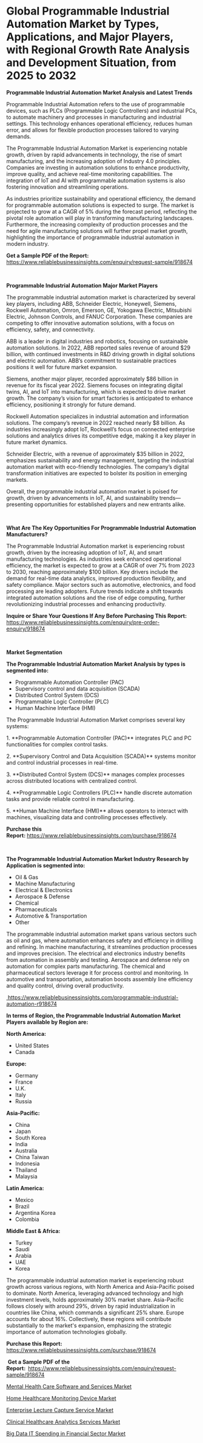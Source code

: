 <p><h1>Global Programmable Industrial Automation Market by Types, Applications, and Major Players, with Regional Growth Rate Analysis and Development Situation, from 2025 to 2032</h1></p><p><strong>Programmable Industrial Automation Market Analysis and Latest Trends</strong></p>
<p><p>Programmable Industrial Automation refers to the use of programmable devices, such as PLCs (Programmable Logic Controllers) and industrial PCs, to automate machinery and processes in manufacturing and industrial settings. This technology enhances operational efficiency, reduces human error, and allows for flexible production processes tailored to varying demands.</p><p>The Programmable Industrial Automation Market is experiencing notable growth, driven by rapid advancements in technology, the rise of smart manufacturing, and the increasing adoption of Industry 4.0 principles. Companies are investing in automation solutions to enhance productivity, improve quality, and achieve real-time monitoring capabilities. The integration of IoT and AI with programmable automation systems is also fostering innovation and streamlining operations.</p><p>As industries prioritize sustainability and operational efficiency, the demand for programmable automation solutions is expected to surge. The market is projected to grow at a CAGR of 5% during the forecast period, reflecting the pivotal role automation will play in transforming manufacturing landscapes. Furthermore, the increasing complexity of production processes and the need for agile manufacturing solutions will further propel market growth, highlighting the importance of programmable industrial automation in modern industry.</p></p>
<p><strong>Get a Sample PDF of the Report:&nbsp;</strong> <a href="https://www.reliablebusinessinsights.com/enquiry/request-sample/918674?utm_campaign=950&utm_medium=2&utm_source=Github&utm_content=ia&utm_term=07032025&utm_id=programmable-industrial-automation">https://www.reliablebusinessinsights.com/enquiry/request-sample/918674</a></p>
<p>&nbsp;</p>
<p><strong>Programmable Industrial Automation Major Market Players</strong></p>
<p><p>The programmable industrial automation market is characterized by several key players, including ABB, Schneider Electric, Honeywell, Siemens, Rockwell Automation, Omron, Emerson, GE, Yokogawa Electric, Mitsubishi Electric, Johnson Controls, and FANUC Corporation. These companies are competing to offer innovative automation solutions, with a focus on efficiency, safety, and connectivity.</p><p>ABB is a leader in digital industries and robotics, focusing on sustainable automation solutions. In 2022, ABB reported sales revenue of around $29 billion, with continued investments in R&D driving growth in digital solutions and electric automation. ABB’s commitment to sustainable practices positions it well for future market expansion.</p><p>Siemens, another major player, recorded approximately $86 billion in revenue for its fiscal year 2022. Siemens focuses on integrating digital twins, AI, and IoT into manufacturing, which is expected to drive market growth. The company’s vision for smart factories is anticipated to enhance efficiency, positioning it strongly for future demand.</p><p>Rockwell Automation specializes in industrial automation and information solutions. The company’s revenue in 2022 reached nearly $8 billion. As industries increasingly adopt IoT, Rockwell’s focus on connected enterprise solutions and analytics drives its competitive edge, making it a key player in future market dynamics.</p><p>Schneider Electric, with a revenue of approximately $35 billion in 2022, emphasizes sustainability and energy management, targeting the industrial automation market with eco-friendly technologies. The company’s digital transformation initiatives are expected to bolster its position in emerging markets.</p><p>Overall, the programmable industrial automation market is poised for growth, driven by advancements in IoT, AI, and sustainability trends—presenting opportunities for established players and new entrants alike.</p></p>
<p>&nbsp;</p>
<p><strong>What Are The Key Opportunities For Programmable Industrial Automation Manufacturers?</strong></p>
<p><p>The Programmable Industrial Automation market is experiencing robust growth, driven by the increasing adoption of IoT, AI, and smart manufacturing technologies. As industries seek enhanced operational efficiency, the market is expected to grow at a CAGR of over 7% from 2023 to 2030, reaching approximately $100 billion. Key drivers include the demand for real-time data analytics, improved production flexibility, and safety compliance. Major sectors such as automotive, electronics, and food processing are leading adopters. Future trends indicate a shift towards integrated automation solutions and the rise of edge computing, further revolutionizing industrial processes and enhancing productivity.</p></p>
<p><strong>Inquire or Share Your Questions If Any Before Purchasing This Report:</strong> <a href="https://www.reliablebusinessinsights.com/enquiry/pre-order-enquiry/918674?utm_campaign=950&utm_medium=2&utm_source=Github&utm_content=ia&utm_term=07032025&utm_id=programmable-industrial-automation">https://www.reliablebusinessinsights.com/enquiry/pre-order-enquiry/918674</a></p>
<p>&nbsp;</p>
<p><strong>Market Segmentation</strong></p>
<p><strong>The Programmable Industrial Automation Market Analysis by types is segmented into:</strong></p>
<p><ul><li>Programmable Automation Controller (PAC)</li><li>Supervisory control and data acquisition (SCADA)</li><li>Distributed Control System (DCS)</li><li>Programmable Logic Controller (PLC)</li><li>Human Machine Interface (HMI)</li></ul></p>
<p><p>The Programmable Industrial Automation Market comprises several key systems: </p><p>1. **Programmable Automation Controller (PAC)** integrates PLC and PC functionalities for complex control tasks.</p><p>2. **Supervisory Control and Data Acquisition (SCADA)** systems monitor and control industrial processes in real-time.</p><p>3. **Distributed Control System (DCS)** manages complex processes across distributed locations with centralized control.</p><p>4. **Programmable Logic Controllers (PLC)** handle discrete automation tasks and provide reliable control in manufacturing.</p><p>5. **Human Machine Interface (HMI)** allows operators to interact with machines, visualizing data and controlling processes effectively.</p></p>
<p><strong>Purchase this Report:&nbsp;</strong><a href="https://www.reliablebusinessinsights.com/purchase/918674?utm_campaign=950&utm_medium=2&utm_source=Github&utm_content=ia&utm_term=07032025&utm_id=programmable-industrial-automation">https://www.reliablebusinessinsights.com/purchase/918674</a></p>
<p>&nbsp;</p>
<p><strong>The Programmable Industrial Automation Market Industry Research by Application is segmented into:</strong></p>
<p><ul><li>Oil & Gas</li><li>Machine Manufacturing</li><li>Electrical & Electronics</li><li>Aerospace & Defense</li><li>Chemical</li><li>Pharmaceuticals</li><li>Automotive & Transportation</li><li>Other</li></ul></p>
<p><p>The programmable industrial automation market spans various sectors such as oil and gas, where automation enhances safety and efficiency in drilling and refining. In machine manufacturing, it streamlines production processes and improves precision. The electrical and electronics industry benefits from automation in assembly and testing. Aerospace and defense rely on automation for complex parts manufacturing. The chemical and pharmaceutical sectors leverage it for process control and monitoring. In automotive and transportation, automation boosts assembly line efficiency and quality control, driving overall productivity.</p></p>
<p><a href="https://www.reliablebusinessinsights.com/programmable-industrial-automation-r918674?utm_campaign=950&utm_medium=2&utm_source=Github&utm_content=ia&utm_term=07032025&utm_id=programmable-industrial-automation">&nbsp;https://www.reliablebusinessinsights.com/programmable-industrial-automation-r918674</a></p>
<p><strong>In terms of Region, the Programmable Industrial Automation Market Players available by Region are:</strong></p>
<p>
    <p> <strong> North America: </strong>
        <ul>
            <li>United States</li>
            <li>Canada</li>
        </ul>
        </p> 
    <p> <strong> Europe: </strong>
        <ul>
            <li>Germany</li>
            <li>France</li>
            <li>U.K.</li>
            <li>Italy</li>
            <li>Russia</li>
        </ul>
        </p> 
    <p> <strong> Asia-Pacific: </strong>
        <ul>
            <li>China</li>
            <li>Japan</li>
            <li>South Korea</li>
            <li>India</li>
            <li>Australia</li>
            <li>China Taiwan</li>
            <li>Indonesia</li>
            <li>Thailand</li>
            <li>Malaysia</li>
        </ul>
        </p> 
    <p> <strong> Latin America: </strong>
        <ul>
            <li>Mexico</li>
            <li>Brazil</li>
            <li>Argentina Korea</li>
            <li>Colombia</li>
        </ul>
        </p> 
    <p> <strong> Middle East & Africa: </strong>
        <ul>
            <li>Turkey</li>
            <li>Saudi</li>
            <li>Arabia</li>
            <li>UAE</li>
            <li>Korea</li>
        </ul>
    </p>
    </p>
<p><p>The programmable industrial automation market is experiencing robust growth across various regions, with North America and Asia-Pacific poised to dominate. North America, leveraging advanced technology and high investment levels, holds approximately 30% market share. Asia-Pacific follows closely with around 29%, driven by rapid industrialization in countries like China, which commands a significant 25% share. Europe accounts for about 16%. Collectively, these regions will contribute substantially to the market's expansion, emphasizing the strategic importance of automation technologies globally.</p></p>
<p><strong>Purchase this Report: </strong><a href="https://www.reliablebusinessinsights.com/purchase/918674?utm_campaign=950&utm_medium=2&utm_source=Github&utm_content=ia&utm_term=07032025&utm_id=programmable-industrial-automation">https://www.reliablebusinessinsights.com/purchase/918674</a></p>
<p>&nbsp;<strong>Get a Sample PDF of the Report:&nbsp;&nbsp;</strong><a href="https://www.reliablebusinessinsights.com/enquiry/request-sample/918674?utm_campaign=950&utm_medium=2&utm_source=Github&utm_content=ia&utm_term=07032025&utm_id=programmable-industrial-automation">https://www.reliablebusinessinsights.com/enquiry/request-sample/918674</a></p>
<p><strong></strong></p>
<p><p><a href="https://github.com/bramsklizas/Market-Research-Report-List-1/blob/main/mental-health-care-software-and-services-market.md?utm_campaign=950&utm_medium=2&utm_source=Github&utm_content=ia&utm_term=07032025&utm_id=programmable-industrial-automation">Mental Health Care Software and Services Market</a></p><p><a href="https://github.com/motanafraxer/Market-Research-Report-List-1/blob/main/home-healthcare-monitoring-device-market.md?utm_campaign=950&utm_medium=2&utm_source=Github&utm_content=ia&utm_term=07032025&utm_id=programmable-industrial-automation">Home Healthcare Monitoring Device Market</a></p><p><a href="https://github.com/fabinbuddygc/Market-Research-Report-List-1/blob/main/enterprise-lecture-capture-service-market.md?utm_campaign=950&utm_medium=2&utm_source=Github&utm_content=ia&utm_term=07032025&utm_id=programmable-industrial-automation">Enterprise Lecture Capture Service Market</a></p><p><a href="https://github.com/stohllaackdw/Market-Research-Report-List-1/blob/main/clinical-healthcare-analytics-services-market.md?utm_campaign=950&utm_medium=2&utm_source=Github&utm_content=ia&utm_term=07032025&utm_id=programmable-industrial-automation">Clinical Healthcare Analytics Services Market</a></p><p><a href="https://github.com/noppbebawy/Market-Research-Report-List-1/blob/main/big-data-it-spending-in-financial-sector-market.md?utm_campaign=950&utm_medium=2&utm_source=Github&utm_content=ia&utm_term=07032025&utm_id=programmable-industrial-automation">Big Data IT Spending in Financial Sector Market</a></p></p>